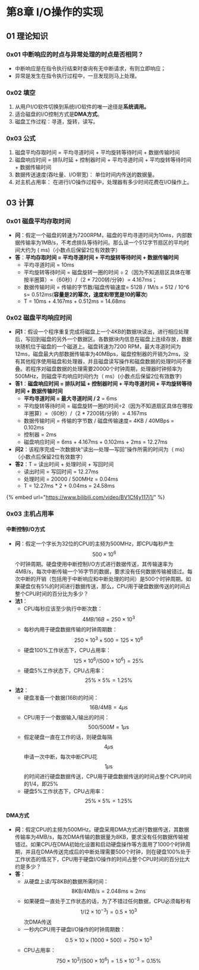 # 第8章 I/O操作的实现

## 01 理论知识

### 0x01 中断响应的时点与异常处理的时点是否相同？

* 中断响应是在指令执行结束时查询有无中断请求，有则立即响应；
* 异常是发生在指令执行过程中，一旦发现则马上处理。

### 0x02 填空

1. 从用户I/O软件切换到系统I/O软件的唯一途径是**系统调用。**
2. 适合磁盘的I/O控制方式是**DMA方式**。
3. 磁盘工作过程：寻道，旋转，读写。

### 0x03 公式

1. 磁盘平均存取时间 = 平均寻道时间 + 平均旋转等待时间 + 数据传输时间
2. 磁盘响应时间 = 排队时延 +  控制器时间 + 平均寻道时间 + 平均旋转等待时间 + 数据传输时间 
3. 数据传送速度\(吞吐量、I/O带宽\)： 单位时间内传送的数据量。 
4. 对主机占用率： 在进行I/O操作过程中，处理器有多少时间花费在I/O操作上。

## 03 计算

### 0x01 磁盘平均存取时间

* **问**：假定一个磁盘的转速为7200RPM，磁盘的平均寻道时间为10ms，内部数据传输率为1MB/s，不考虑排队等待时间。那么读一个512字节扇区的平均时间大约为 \(   ms\)（小数点后保留2位有效数字）
* **答**：**平均存取时间 = 平均寻道时间 + 平均旋转等待时间 + 数据传输时间**
  * 平均寻道时间 = 10ms
  * 平均旋转等待时间 = 磁盘旋转一圈的时间 ÷ 2（因为不知道扇区具体在哪按半圈算）=（60秒）/（2 \* 7200转/分钟）= 4.167ms；
  * 数据传输时间 = 传输的字节数/磁盘传输速度= 512B / 1M/s = 512 / 10^6  s= 0.512ms\(**容量是2的幂次，速度和带宽是10的幂次**\)
  * T = 10ms + 4.167ms + 0.512ms = 14.68ms

### 0x02 磁盘平均响应时间

* **问1**：假设一个程序重复完成将磁盘上一个4KB的数据块读出，进行相应处理后，写回到磁盘的另外一个数据区。各数据块内信息在磁盘上连续存放，数据块随机位于磁盘的一个磁道上。磁盘转速为7200 RPM，最大寻道时间为12ms，磁盘最大内部数据传输率为40MBps，磁盘控制器的开销为2ms，没有其他程序使用磁盘和处理器，并且磁盘读写操作和磁盘数据的处理时间不重叠。若程序对磁盘数据的处理需要20000个时钟周期，处理器时钟频率为500MHz，则磁盘平均响应时间约为（ ms）\(小数点后保留2位有效数字\)
* **答1**：**磁盘响应时间 = 排队时延 +  控制器时间 + 平均寻道时间 + 平均旋转等待时间 + 数据传输时间** 
  * **平均寻道时间 = 最大寻道时间 / 2** = 6ms
  * 平均旋转等待时间 = 磁盘旋转一圈的时间÷2（因为不知道扇区具体在哪按半圈算）=（60秒）/（2 \* 7200转/分钟）= 4.167ms
  * 数据传输时间  = 传输的字节数 / 磁盘传输速度= 4KB / 40MBps = 0.102ms
  * 控制器 = 2ms
  * 磁盘响应时间 = 6ms + 4.167ms + 0.102ms + 2ms = 12.27ms
* **问2**：该程序完成一次数据块“读出—处理—写回”操作所需的时间为（ ms）（小数点后保留2位有效数字）
* **答2**：T = 读出时间 + 处理时间 + 写回时间
  * 读出时间 = 写回时间 = 12.27ms
  * 处理时间 = 20000 / 500MHz = 0.04ms
  * T = 12.27ms \* 2 + 0.04ms = 24.58ms

{% embed url="https://www.bilibili.com/video/BV1Cf4y117j1/" %}

### 0x03 主机占用率

#### 中断控制I/O方式

* **问**：假定一个字长为32位的CPU的主频为500MHz，即CPU每秒产生 $$500×10^6$$ 个时钟周期。硬盘使用中断控制I/O方式进行数据传送，其传输速率为4MB/s，每次中断传输一个16字节的数据，要求没有任何数据传输被错过。每次中断的开销（包括用于中断响应和中断处理的时间）是500个时钟周期。如果硬盘仅有5%的时间进行数据传送，那么，CPU用于硬盘数据传送的时间占整个CPU时间的百分比为多少？
* **法1**：
  * CPU每秒应该至少执行中断次数： $$4MB/16B=250×10^3$$ 
  * 每秒内用于硬盘数据传输的时钟周期数： $$250×10^3×500=125×10^6$$ 
  * 硬盘100%工作状态下，CPU占用率： $$125×10^6 /(500×10^6)=25 \%$$ 
  * 硬盘5%工作状态下，CPU占用率： $$25 \% ×5\%=1.25\%$$ 
* **法2**：
  * 硬盘准备一个数据\(16B\)的时间： $$16 \mathrm{B} / 4 \mathrm{MB}=4 \mu \mathrm{s}$$ 
  * CPU用于一个数据输入/输出的时间： $$500/500M=1 \mu \mathrm{s}$$ 
  * 假定硬盘一直在工作的话，则硬盘每隔 $$4 \mu \mathrm{s}$$ 申请一次中断，每次中断CPU花 $$1 \mu \mathrm{s}$$ 的时间进行硬盘数据传送，CPU用于硬盘数据传送的时间占整个CPU时间的1/4，即25%
  * 硬盘5%工作状态下，CPU占用率： $$25 \% ×5\%=1.25\%$$       

#### DMA方式

* **问**：假定CPU的主频为500MHz。硬盘采用DMA方式进行数据传送，其数据传输率为4MB/s，每次DMA传输的数据量为8KB，要求没有任何数据传输被错过。如果CPU在DMA初始化设置和启动硬盘操作等方面用了1000个时钟周期，并且在DMA传送完成后的中断处理需要500个时钟，则在硬盘100%处于工作状态的情况下，CPU用于硬盘I/O操作的时间占整个CPU时间的百分比大约是多少？
* **答**：
  * 从硬盘上读/写8KB的数据所需时间： $$8 \mathrm{KB} / 4 \mathrm{MB} / \mathrm{s}=2.048 \mathrm{ms} \approx 2 \mathrm{ms}$$ 
  * 如果硬盘一直处于工作状态的话，为了不错过任何数据，CPU必须每秒有 $$1 /\left(2 \times 10^{-3}\right)=0.5 \times 10^{3}$$ 次DMA传送
  * 一秒内CPU用于硬盘I/O操作的时钟周期数： $$0.5×10×(1000+500)=750×10^3$$ 
  * CPU占用率： $$750×10^3/(500×10^6)=1.5 ×10^{-3}=0.15\%$$ 

